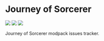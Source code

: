# Journey of Sorcerer
[![](https://img.shields.io/badge/license-All%20Rights%20Reserved-orange?style=for-the-badge)](https://www.curseforge.com/project/472429/license)
[![](https://img.shields.io/badge/For%20Minecraft-1.16.5%20-orange?style=for-the-badge)](https://www.curseforge.com/minecraft/modpacks/journey-of-sorcerer/files)
[![](https://img.shields.io/badge/Requires-Forge%20-orange?style=for-the-badge)](https://files.minecraftforge.net/net/minecraftforge/forge/)

Journey of Sorcerer modpack issues tracker.
